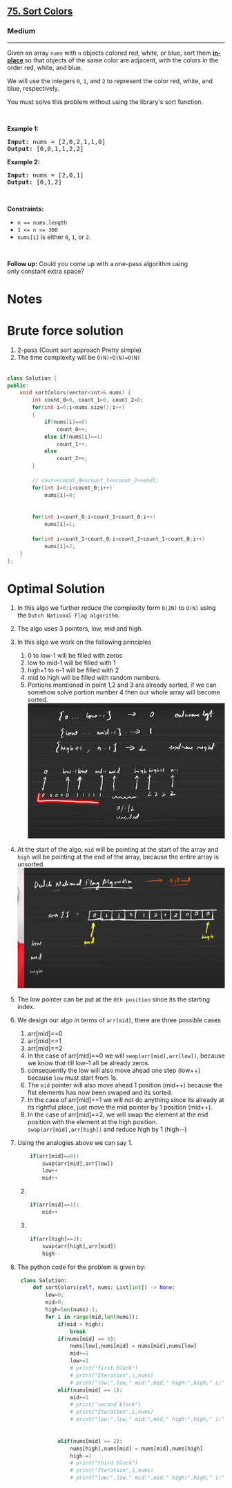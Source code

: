 <h2><a href="https://leetcode.com/problems/sort-colors/">75. Sort Colors</a></h2><h3>Medium</h3><hr><div><p>Given an array <code>nums</code> with <code>n</code> objects colored red, white, or blue, sort them <strong><a href="https://en.wikipedia.org/wiki/In-place_algorithm" target="_blank">in-place</a> </strong>so that objects of the same color are adjacent, with the colors in the order red, white, and blue.</p>

<p>We will use the integers <code>0</code>, <code>1</code>, and <code>2</code> to represent the color red, white, and blue, respectively.</p>

<p>You must solve this problem without using the library's sort function.</p>

<p>&nbsp;</p>
<p><strong class="example">Example 1:</strong></p>

<pre><strong>Input:</strong> nums = [2,0,2,1,1,0]
<strong>Output:</strong> [0,0,1,1,2,2]
</pre>

<p><strong class="example">Example 2:</strong></p>

<pre><strong>Input:</strong> nums = [2,0,1]
<strong>Output:</strong> [0,1,2]
</pre>

<p>&nbsp;</p>
<p><strong>Constraints:</strong></p>

<ul>
	<li><code>n == nums.length</code></li>
	<li><code>1 &lt;= n &lt;= 300</code></li>
	<li><code>nums[i]</code> is either <code>0</code>, <code>1</code>, or <code>2</code>.</li>
</ul>

<p>&nbsp;</p>
<p><strong>Follow up:</strong>&nbsp;Could you come up with a one-pass algorithm using only&nbsp;constant extra space?</p>
</div>

# Notes


# Brute force solution

1. 2-pass (Count sort approach Pretty simple)
2. The time complexity will be `O(N)+O(N)=O(N)`


```cpp

class Solution {
public:
    void sortColors(vector<int>& nums) {
        int count_0=0, count_1=0, count_2=0;
        for(int i=0;i<nums.size();i++)
        {
            if(nums[i]==0)
                count_0++;
            else if(nums[i]==1)
                count_1++;
            else
                count_2++;
        }
        
        // cout<<count_0<<count_1<<count_2<<endl;
        for(int i=0;i<count_0;i++)
            nums[i]=0;
        
        
        for(int i=count_0;i<count_1+count_0;i++)
            nums[i]=1;
        
        for(int i=count_1+count_0;i<count_2+count_1+count_0;i++)
            nums[i]=2;
    }
};

```

# Optimal Solution

1. In this algo we further reduce the complexity form `O(2N)` to `O(N)` using the `Dutch National Flag algorithm`.
2. The algo uses 3 pointers, low, mid and high.

3. In this algo we work on the following principles
   1. 0 to low-1 will be filled with zeros
   2. low to mid-1 will be filled with 1
   3. high+1 to n-1 will be filled with 2
   4. mid to high will be filled with random numbers.   
   5. Portions mentioned in point 1,2 and 3 are already sorted, if we can somehow solve portion number 4 then our whole array will become sorted.
    ![](1.png)

4. At the start of the algo, `mid` will be pointing at the start of the array and `high` will be pointing at the end of the array, because the entire array is unsorted.
    ![](2.png)

5. The low pointer can be put at the `0th position` since its the starting index.
6. We design our algo in terms of `arr[mid]`, there are three possible cases
      1. arr[mid]==0
      2. arr[mid]==1
      3. arr[mid]==2
   1. In the case of arr[mid]==0 we will `swap(arr[mid],arr[low])`, because we know that till low-1 all be already zeros.
   2. consequently the low will also move ahead one step (low++) because `low` must start from 1s.
   3. The `mid` pointer will also move ahead 1 position (mid++) because the fist elements has now been swaped and its sorted.
   4. In the case of arr[mid]==1 we will not do anything since its already at its rightful place, just move the mid pointer by 1 position (mid++).
   5.  In the case of arr[mid]==2, we will swap the element at the mid position with the element at the high position. `swap(arr[mid],arr[high])` and reduce high by 1 (high--)
7. Using the analogies above we can say 
   1. 
    ```python
        if(arr[mid]==0):
            swap(arr[mid],arr[low])
            low++
            mid++
    ```
    2. 
    ```python
        if(arr[mid]==1):
            mid++
    
    ```
    3. 
    ```python
        if(arr[high]==2):
            swap(arr[high],arr[mid])
            high--
    ```

8. The python code for the problem is given by:
   ```python
	class Solution:
		def sortColors(self, nums: List[int]) -> None:
			low=0;
			mid=0;
			high=len(nums)-1;
			for i in range(mid,len(nums)):
				if(mid > high):
					break
				if(nums[mid] == 0):
					nums[low],nums[mid] = nums[mid],nums[low]
					mid+=1
					low+=1
					# print("first block")
					# print("Iteration",i,nums)
					# print("low:",low," mid:",mid," high:",high," i:",i," nums[i]:",nums[i])
				elif(nums[mid] == 1):
					mid+=1
					# print("second block")
					# print("Iteration",i,nums)
					# print("low:",low," mid:",mid," high:",high," i:",i," nums[i]:",nums[i])


				elif(nums[mid] == 2):
					nums[high],nums[mid] = nums[mid],nums[high]
					high-=1
					# print("third block")
					# print("Iteration",i,nums)
					# print("low:",low," mid:",mid," high:",high," i:",i," nums[i]:",nums[i])

   ```